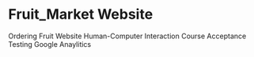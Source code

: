 # Fruit_Market Website
Ordering Fruit Website 
Human-Computer Interaction Course
Acceptance Testing 
Google Anaylitics 
